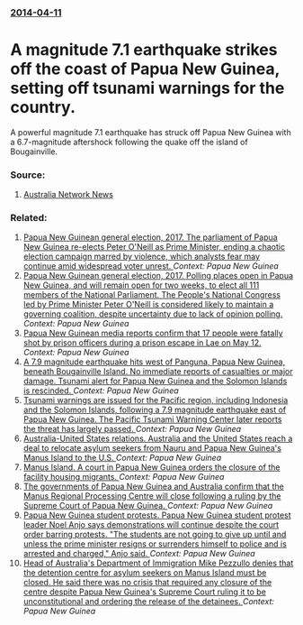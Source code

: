 ### [2014-04-11](/news/2014/04/11/index.md)

# A magnitude 7.1 earthquake strikes off the coast of Papua New Guinea, setting off tsunami warnings for the country. 

A powerful magnitude 7.1 earthquake has struck off Papua New Guinea with a 6.7-magnitude aftershock following the quake off the island of Bougainville.


### Source:

1. [Australia Network News](http://www.abc.net.au/news/2014-04-11/an-powerful-73-magnitude-quake-hits-off-papua-new-guinea/5385182)

### Related:

1. [Papua New Guinean general election, 2017. The parliament of Papua New Guinea re-elects Peter O'Neill as Prime Minister, ending a chaotic election campaign marred by violence, which analysts fear may continue amid widespread voter unrest. ](/news/2017/08/2/papua-new-guinean-general-election-2017-the-parliament-of-papua-new-guinea-re-elects-peter-o-neill-as-prime-minister-ending-a-chaotic-ele.md) _Context: Papua New Guinea_
2. [Papua New Guinean general election, 2017. Polling places open in Papua New Guinea, and will remain open for two weeks, to elect all 111 members of the National Parliament. The People's National Congress led by Prime Minister Peter O'Neill is considered likely to maintain a governing coalition, despite uncertainty due to lack of opinion polling. ](/news/2017/06/24/papua-new-guinean-general-election-2017-polling-places-open-in-papua-new-guinea-and-will-remain-open-for-two-weeks-to-elect-all-111-memb.md) _Context: Papua New Guinea_
3. [Papua New Guinean media reports confirm that 17 people were fatally shot by prison officers during a prison escape in Lae on May 12. ](/news/2017/05/15/papua-new-guinean-media-reports-confirm-that-17-people-were-fatally-shot-by-prison-officers-during-a-prison-escape-in-lae-on-may-12.md) _Context: Papua New Guinea_
4. [A 7.9 magnitude earthquake hits west of Panguna, Papua New Guinea, beneath Bougainville Island. No immediate reports of casualties or major damage. Tsunami alert for Papua New Guinea and the Solomon Islands is rescinded. ](/news/2017/01/22/a-7-9-magnitude-earthquake-hits-west-of-panguna-papua-new-guinea-beneath-bougainville-island-no-immediate-reports-of-casualties-or-major.md) _Context: Papua New Guinea_
5. [Tsunami warnings are issued for the Pacific region, including Indonesia and the Solomon Islands, following a 7.9 magnitude earthquake east of Papua New Guinea. The Pacific Tsunami Warning Center later reports the threat has largely passed. ](/news/2016/12/17/tsunami-warnings-are-issued-for-the-pacific-region-including-indonesia-and-the-solomon-islands-following-a-7-9-magnitude-earthquake-east-o.md) _Context: Papua New Guinea_
6. [Australia-United States relations. Australia and the United States reach a deal to relocate asylum seekers from Nauru and Papua New Guinea's Manus Island to the U.S. ](/news/2016/11/13/australia-united-states-relations-australia-and-the-united-states-reach-a-deal-to-relocate-asylum-seekers-from-nauru-and-papua-new-guinea.md) _Context: Papua New Guinea_
7. [Manus Island. A court in Papua New Guinea orders the closure of the facility housing migrants. ](/news/2016/08/3/manus-island-a-court-in-papua-new-guinea-orders-the-closure-of-the-facility-housing-migrants.md) _Context: Papua New Guinea_
8. [The governments of Papua New Guinea and Australia confirm that the Manus Regional Processing Centre will close following a ruling by the Supreme Court of Papua New Guinea. ](/news/2016/08/17/the-governments-of-papua-new-guinea-and-australia-confirm-that-the-manus-regional-processing-centre-will-close-following-a-ruling-by-the-sup.md) _Context: Papua New Guinea_
9. [Papua New Guinea student protests. Papua New Guinea student protest leader Noel Anjo says demonstrations will continue despite the court order barring protests. "The students are not going to give up until and unless the prime minister resigns or surrenders himself to police and is arrested and charged," Anjo said. ](/news/2016/06/9/papua-new-guinea-student-protests-papua-new-guinea-student-protest-leader-noel-anjo-says-demonstrations-will-continue-despite-the-court-ord.md) _Context: Papua New Guinea_
10. [Head of Australia's Department of Immigration Mike Pezzullo denies that the detention centre for asylum seekers on Manus Island must be closed. He said there was no crisis that required any closure of the centre despite Papua New Guinea's Supreme Court ruling it to be unconstitutional and ordering the release of the detainees. ](/news/2016/05/6/head-of-australia-s-department-of-immigration-mike-pezzullo-denies-that-the-detention-centre-for-asylum-seekers-on-manus-island-must-be-clos.md) _Context: Papua New Guinea_
